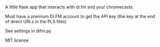 A little flask app that interacts with di.fm and your chromecasts. 

Must have a premium DI.FM account to get the API key (the key at the end of direct URLs in the PLS files)

See settings in difm.py

MIT license